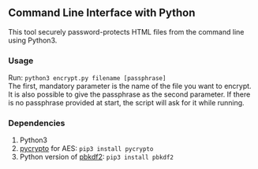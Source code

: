 ## Command Line Interface with Python ##
This tool securely password-protects HTML files from the command line using Python3.

### Usage ###
Run: `python3 encrypt.py filename [passphrase]`  
The first, mandatory parameter is the name of the file you want to encrypt.
It is also possible to give the passphrase as the second parameter. If there is
no passphrase provided at start, the script will ask for it while running.

### Dependencies ###
1) Python3
2) [pycrypto](https://pypi.org/project/pycrypto/) for AES: `pip3 install pycrypto`
3) Python version of [pbkdf2](https://pypi.org/project/pbkdf2/): `pip3 install pbkdf2`
